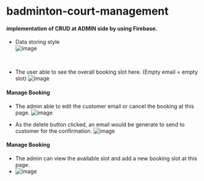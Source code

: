 # badminton-court-management
#### implementation of CRUD at ADMIN side by using Firebase.

- Data storing style <br/>
![image](https://user-images.githubusercontent.com/101675717/160218812-4035209e-72f2-40d0-8322-d729decbf2ed.png)
<br/>

- The user able to see the overall booking slot here. (Empty email = empty slot)
![image](https://user-images.githubusercontent.com/101675717/160218832-d7a08aeb-3794-4a13-ab06-01b25ad798ea.png)

#### Manage Booking 
- The admin able to edit the customer email or cancel the booking at this page.
 ![image](https://user-images.githubusercontent.com/101675717/160218906-d11d6c04-cb7f-46c7-ab07-9f84ff6d5ede.png)


- As the delete button clicked, an email would be generate to send to customer for the confirmation.
![image](https://user-images.githubusercontent.com/101675717/160219003-76b3106e-3ca0-4407-a0c8-ac0fdd92b6c5.png)

#### Manage Booking
- The admin can view the available slot and add a new booking slot at this page.
- ![image](https://user-images.githubusercontent.com/101675717/160219060-7117cbb9-58a4-4ea4-9717-a85d2c8801f8.png)
